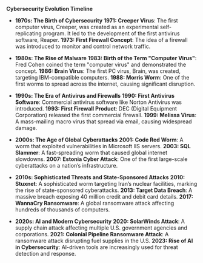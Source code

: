 **Cybersecurity Evolution Timeline**

- **1970s: The Birth of Cybersecurity**
  **1971: Creeper Virus**: The first computer virus, Creeper, was created as an experimental self-replicating program. It led to the development of the first antivirus software, Reaper.
  **1973: First Firewall Concept**: The idea of a firewall was introduced to monitor and control network traffic.

- **1980s: The Rise of Malware**
  **1983: Birth of the Term "Computer Virus"**: Fred Cohen coined the term "computer virus" and demonstrated the concept.
  **1986: Brain Virus**: The first PC virus, Brain, was created, targeting IBM-compatible computers.
  **1988: Morris Worm**: One of the first worms to spread across the internet, causing significant disruption.

- **1990s: The Era of Antivirus and Firewalls**
  **1990: First Antivirus Software**: Commercial antivirus software like Norton Antivirus was introduced.
  **1993: First Firewall Product**: DEC (Digital Equipment Corporation) released the first commercial firewall.
  **1999: Melissa Virus**: A mass-mailing macro virus that spread via email, causing widespread damage.

- **2000s: The Age of Global Cyberattacks**
  **2001: Code Red Worm**: A worm that exploited vulnerabilities in Microsoft IIS servers.
  **2003: SQL Slammer**: A fast-spreading worm that caused global internet slowdowns.
  **2007: Estonia Cyber Attack**: One of the first large-scale cyberattacks on a nation’s infrastructure.

- **2010s: Sophisticated Threats and State-Sponsored Attacks**
  **2010: Stuxnet**: A sophisticated worm targeting Iran’s nuclear facilities, marking the rise of state-sponsored cyberattacks.
  **2013: Target Data Breach**: A massive breach exposing 40 million credit and debit card details.
  **2017: WannaCry Ransomware**: A global ransomware attack affecting hundreds of thousands of computers.

- **2020s: AI and Modern Cybersecurity**
  **2020: SolarWinds Attack**: A supply chain attack affecting multiple U.S. government agencies and corporations.
  **2021: Colonial Pipeline Ransomware Attack**: A ransomware attack disrupting fuel supplies in the U.S.
  **2023: Rise of AI in Cybersecurity**: AI-driven tools are increasingly used for threat detection and response.
